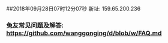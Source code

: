 ##2018年09月28日07时12分07秒 新址: 159.65.200.236
### 兔友常见问题及解答: https://github.com/wanggonging/d/blob/w/FAQ.md
